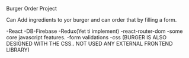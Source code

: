 
Burger Order Project

Can Add ingredients to yor burger and can order that by filling a form.

-React
-DB-Firebase
-Redux(Yet ti implement)
-react-router-dom
-some core javascript features.
-form validations
-css (BURGER IS ALSO DESIGNED WITH THE CSS.. NOT USED ANY EXTERNAL FRONTEND LIBRARY)